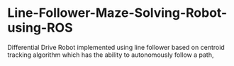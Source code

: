 # Line-Follower-Maze-Solving-Robot-using-ROS
Differential Drive Robot implemented using line follower based on centroid tracking algorithm which has the ability to autonomously follow a path,
